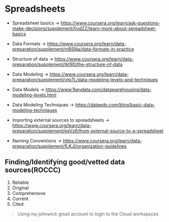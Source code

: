 # Spreadsheets

* Spreadsheet basics -> <https://www.coursera.org/learn/ask-questions-make-decisions/supplement/0vdZZ/learn-more-about-spreadsheet-basics>


* Data Formats -> <https://www.coursera.org/learn/data-preparation/supplement/mBSNa/data-formats-in-practice>


* Structure of data -> <https://www.coursera.org/learn/data-preparation/supplement/tkt9D/the-structure-of-data>

* Data Modeling ->  <https://www.coursera.org/learn/data-preparation/supplement/vtp7L/data-modeling-levels-and-techniques>

* Data Models -> <https://www.1keydata.com/datawarehousing/data-modeling-levels.html>

* Data Modeling Techniques -> <https://dataedo.com/blog/basic-data-modeling-techniques>

* Importing external sources to spreadsheets -> <https://www.coursera.org/learn/data-preparation/supplement/esVz6/from-external-source-to-a-spreadsheet>

* Naming Conventions -> <https://www.coursera.org/learn/data-preparation/supplement/fLKJI/organization-guidelines>



## Finding/Identifying good/vetted data sources(ROCCC)

1. Reliable
2. Original
3. Comprehensive
4. Current
5. Cited




> Using my johnwick gmail account to login to the Cloud workspaces 